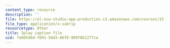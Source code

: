 ```yaml
---
content_type: resource
description: ''
file: https://ol-ocw-studio-app-production.s3.amazonaws.com/courses/15-071-the-analytics-edge-spring-2017/7a605d6df69156d386f898970b1277ca_lkrsGRNsoEU.vtt
file_type: application/x-subrip
resourcetype: Other
title: 3play caption file
uid: 7a605d6d-f691-56d3-86f8-98970b1277ca
---
```

